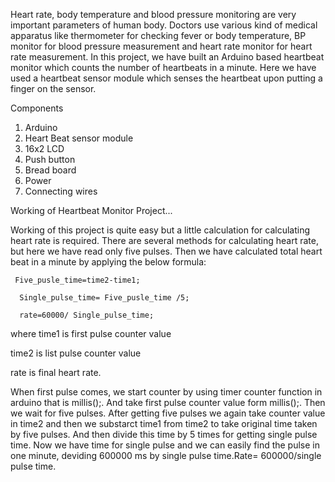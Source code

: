 Heart rate, body temperature and blood pressure monitoring are very important parameters of human body. Doctors use various kind of medical apparatus like thermometer for checking fever or body temperature, BP monitor for blood pressure measurement and heart rate monitor for heart rate measurement. In this project, we have built an Arduino based heartbeat monitor which counts the number of heartbeats in a minute. Here we have used a heartbeat sensor module which senses the heartbeat upon putting a finger on the sensor.

Components
1. Arduino
2. Heart Beat sensor module
3. 16x2 LCD
4. Push button
5. Bread board
6. Power
7. Connecting wires

Working of Heartbeat Monitor Project...

Working of this project is quite easy but a little calculation for calculating heart rate is required. There are several methods for calculating heart rate, but here we have read only five pulses. Then we have calculated total heart beat in a minute by applying the below formula:

     Five_pusle_time=time2-time1;

      Single_pulse_time= Five_pusle_time /5;

      rate=60000/ Single_pulse_time;

where time1 is first pulse counter value

time2 is list pulse counter value

rate is final heart rate.

When first pulse comes, we start counter by using timer counter function in arduino that is millis();. And take first pulse counter value form millis();. Then we wait for five pulses. After getting five pulses we again take counter value in time2 and then we substarct time1 from time2 to take original time taken by five pulses. And then divide this time by 5 times for getting single pulse time. Now we have time for single pulse and we can easily find the pulse in one minute, deviding 600000 ms by single pulse time.Rate= 600000/single pulse time.
